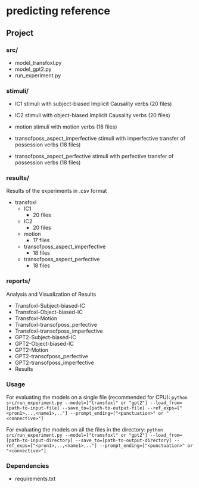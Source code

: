 # predicting reference

## Project

### src/
- model_transfoxl.py
- model_gpt2.py
- run_experiment.py

### stimuli/

- IC1
stimuli with subject-biased Implicit Causality verbs (20 files)

- IC2
stimuli with object-biased Implicit Causality verbs (20 files)

- motion
stimuli with motion verbs (18 files)

- transofposs_aspect_imperfective
stimuli with imperfective transfer of possession verbs (18 files)

- transofposs_aspect_perfective
stimuli with perfective transfer of possession verbs (18 files)



### results/

Results of the experiments in .csv format

- transfoxl
	- IC1
		- 20 files
	- IC2
		- 20 files
	- motion
		- 17 files
	- transofposs_aspect_imperfective
		- 18 files
	- transofposs_aspect_perfective
		- 18 files


### reports/
Analysis and Visualization of Results
- Transfoxl-Subject-biased-IC
- Transfoxl-Object-biased-IC
- Transfoxl-Motion
- Transfoxl-transofposs_perfective
- Transfoxl-transofposs_imperfective
- GPT2-Subject-biased-IC
- GPT2-Object-biased-IC
- GPT2-Motion
- GPT2-transofposs_perfective
- GPT2-transofposs_imperfective
- Results


### Usage

For evaluating the models on a single file (recommended for CPU):
```python src/run_experiment.py --model=["transfoxl" or "gpt2"] --load_from=[path-to-input-file] --save_to=[path-to-output-file] --ref_exps=["<pron1>,..,<name1>,.."] --prompt_ending=["<punctuation>" or "<connective>"]```


For evaluating the models on all the files in the directory:
```python src/run_experiment.py --model=["transfoxl" or "gpt2"] --load_from=[path-to-input-directory] --save_to=[path-to-output-directory] --ref_exps=["<pron1>,..,<name1>,.."] --prompt_ending=["<punctuation>" or "<connective>"]```

### Dependencies
- requirements.txt



